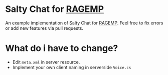 # Salty Chat for [RAGEMP](https://rage.mp/)
An example implementation of Salty Chat for [RAGEMP](https://rage.mp/).
Feel free to fix errors or add new features via pull requests.

# What do i have to change?
- Edit `meta.xml` in server resource.
- Implement your own client naming in serverside `Voice.cs`

